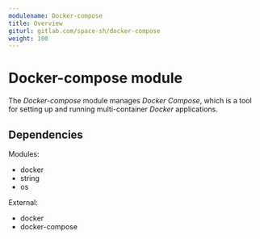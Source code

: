 ```yaml
---
modulename: Docker-compose
title: Overview
giturl: gitlab.com/space-sh/docker-compose
weight: 100
---
```

# Docker-compose module

The _Docker-compose_ module manages _Docker Compose_, which is a tool for setting up and running multi-container _Docker_ applications.


## Dependencies

Modules:  
+ docker  
+ string  
+ os  

External:  
+ docker  
+ docker-compose  
